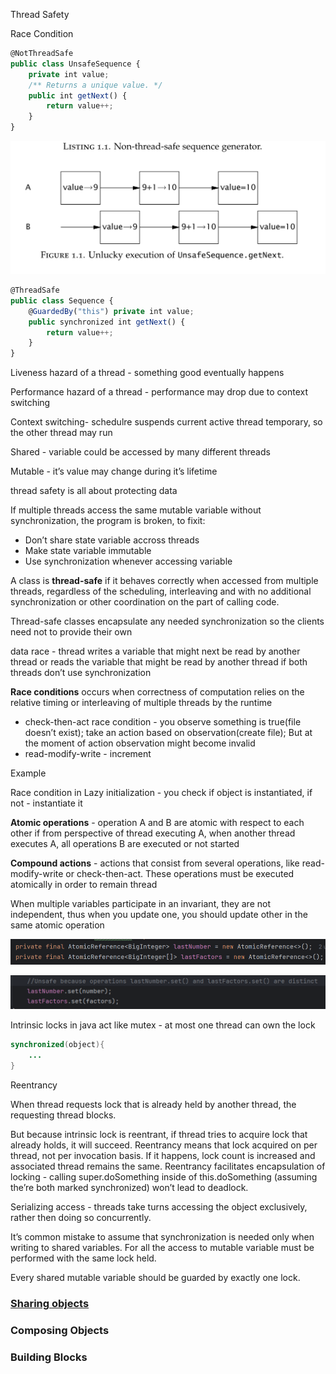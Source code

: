 Thread Safety

Race Condition

```JavaScript
@NotThreadSafe
public class UnsafeSequence {
	private int value;
	/** Returns a unique value. */
	public int getNext() {
		return value++;
	}
}
```

![Untitled 43.png](Untitled%2043.png)

```JavaScript
@ThreadSafe
public class Sequence {
	@GuardedBy("this") private int value;
	public synchronized int getNext() {
		return value++;
	}
}
```

Liveness hazard of a thread - something good eventually happens

Performance hazard of a thread - performance may drop due to context switching

Context switching- schedulre suspends current active thread temporary, so the other thread may run

Shared - variable could be accessed by many different threads

Mutable - it’s value may change during it’s lifetime

thread safety is all about protecting data

If multiple threads access the same mutable variable without synchronization, the program is broken, to fixit:

- Don’t share state variable accross threads
- Make state variable immutable
- Use synchronization whenever accessing variable

A class is **thread-safe** if it behaves correctly when accessed from multiple threads, regardless of the scheduling, interleaving and with no additional synchronization or other coordination on the part of calling code.

Thread-safe classes encapsulate any needed synchronization so the clients need not to provide their own

data race - thread writes a variable that might next be read by another thread or reads the variable that might be read by another thread if both threads don’t use synchronization

**Race conditions** occurs when correctness of computation relies on the relative timing or interleaving of multiple threads by the runtime

- check-then-act race condition - you observe something is true(file doesn’t exist); take an action based on observation(create file); But at the moment of action observation might become invalid
- read-modify-write - increment

Example

Race condition in Lazy initialization - you check if object is instantiated, if not - instantiate it

  

**Atomic operations** - operation A and B are atomic with respect to each other if from perspective of thread executing A, when another thread executes A, all operations B are executed or not started

**Compound actions** - actions that consist from several operations, like read-modify-write or check-then-act. These operations must be executed atomically in order to remain thread

When multiple variables participate in an invariant, they are not independent, thus when you update one, you should update other in the same atomic operation

![3.png](../../_img/3.png)

![Untitled 2 5.png](Untitled%202%205.png)

Intrinsic locks in java act like mutex - at most one thread can own the lock

```Java
synchronized(object){
	...
}
```

Reentrancy

When thread requests lock that is already held by another thread, the requesting thread blocks.

But because intrinsic lock is reentrant, if thread tries to acquire lock that already holds, it will succeed. Reentrancy means that lock acquired on per thread, not per invocation basis. If it happens, lock count is increased and associated thread remains the same. Reentrancy facilitates encapsulation of locking - calling super.doSomething inside of this.doSomething (assuming the’re both marked synchronized) won’t lead to deadlock.

Serializing access - threads take turns accessing the object exclusively, rather then doing so concurrently.

  

It’s common mistake to assume that synchronization is needed only when writing to shared variables. For all the access to mutable variable must be performed with the same lock held.

  

Every shared mutable variable should be guarded by exactly one lock.


### [Sharing objects](Sharing%20objects.md)

### Composing Objects

### Building Blocks